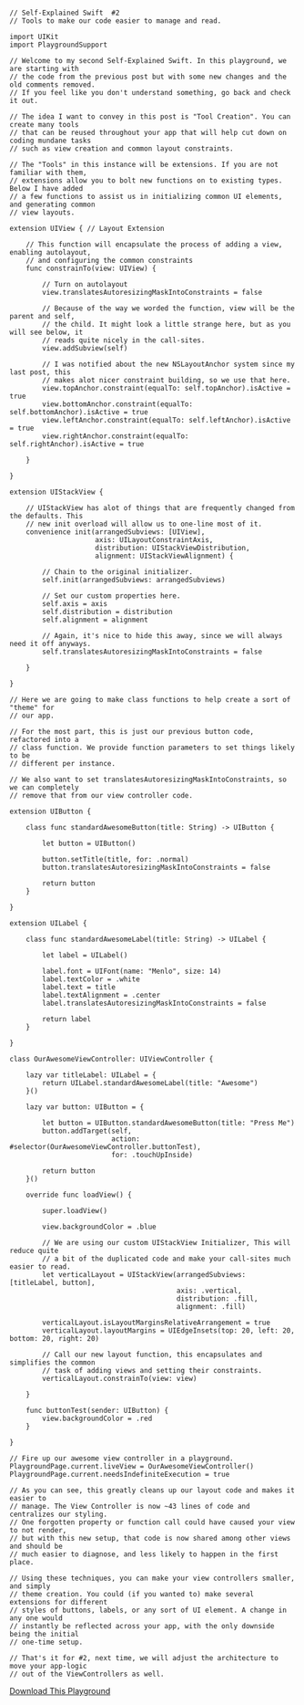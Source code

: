 <!--
Title: Self-Explained Swift #2
Description: Improving Our Layout Code
Date: 2017/01/19
Template: post
Blog: true
-->

<pre><code class='language-swift'>
// Self-Explained Swift  #2
// Tools to make our code easier to manage and read.

import UIKit
import PlaygroundSupport

// Welcome to my second Self-Explained Swift. In this playground, we are starting with
// the code from the previous post but with some new changes and the old comments removed.
// If you feel like you don't understand something, go back and check it out.

// The idea I want to convey in this post is "Tool Creation". You can create many tools
// that can be reused throughout your app that will help cut down on coding mundane tasks
// such as view creation and common layout constraints. 

// The "Tools" in this instance will be extensions. If you are not familiar with them,
// extensions allow you to bolt new functions on to existing types. Below I have added 
// a few functions to assist us in initializing common UI elements, and generating common
// view layouts.

extension UIView { // Layout Extension
    
    // This function will encapsulate the process of adding a view, enabling autolayout, 
    // and configuring the common constraints
    func constrainTo(view: UIView) {
        
        // Turn on autolayout
        view.translatesAutoresizingMaskIntoConstraints = false
        
        // Because of the way we worded the function, view will be the parent and self,
        // the child. It might look a little strange here, but as you will see below, it
        // reads quite nicely in the call-sites.
        view.addSubview(self)
        
        // I was notified about the new NSLayoutAnchor system since my last post, this 
        // makes alot nicer constraint building, so we use that here.
        view.topAnchor.constraint(equalTo: self.topAnchor).isActive = true
        view.bottomAnchor.constraint(equalTo: self.bottomAnchor).isActive = true
        view.leftAnchor.constraint(equalTo: self.leftAnchor).isActive = true
        view.rightAnchor.constraint(equalTo: self.rightAnchor).isActive = true
        
    }
    
}

extension UIStackView {
    
    // UIStackView has alot of things that are frequently changed from the defaults. This 
    // new init overload will allow us to one-line most of it.
    convenience init(arrangedSubviews: [UIView],
                     axis: UILayoutConstraintAxis,
                     distribution: UIStackViewDistribution,
                     alignment: UIStackViewAlignment) {

        // Chain to the original initializer.
        self.init(arrangedSubviews: arrangedSubviews)
        
        // Set our custom properties here.
        self.axis = axis
        self.distribution = distribution
        self.alignment = alignment
        
        // Again, it's nice to hide this away, since we will always need it off anyways.
        self.translatesAutoresizingMaskIntoConstraints = false
        
    }
    
}

// Here we are going to make class functions to help create a sort of "theme" for
// our app.

// For the most part, this is just our previous button code, refactored into a 
// class function. We provide function parameters to set things likely to be
// different per instance.

// We also want to set translatesAutoresizingMaskIntoConstraints, so we can completely 
// remove that from our view controller code.

extension UIButton {
    
    class func standardAwesomeButton(title: String) -> UIButton {
        
        let button = UIButton()
        
        button.setTitle(title, for: .normal)
        button.translatesAutoresizingMaskIntoConstraints = false
        
        return button
    }
    
}

extension UILabel {
    
    class func standardAwesomeLabel(title: String) -> UILabel {
      
        let label = UILabel()
        
        label.font = UIFont(name: "Menlo", size: 14)
        label.textColor = .white
        label.text = title
        label.textAlignment = .center
        label.translatesAutoresizingMaskIntoConstraints = false

        return label
    }
    
}

class OurAwesomeViewController: UIViewController {
    
    lazy var titleLabel: UILabel = {
        return UILabel.standardAwesomeLabel(title: "Awesome")
    }()
    
    lazy var button: UIButton = {
        
        let button = UIButton.standardAwesomeButton(title: "Press Me")
        button.addTarget(self,
                         action: #selector(OurAwesomeViewController.buttonTest),
                         for: .touchUpInside)
        
        return button
    }()

    override func loadView() {

        super.loadView()
        
        view.backgroundColor = .blue
        
        // We are using our custom UIStackView Initializer, This will reduce quite
        // a bit of the duplicated code and make your call-sites much easier to read.
        let verticalLayout = UIStackView(arrangedSubviews: [titleLabel, button],
                                         axis: .vertical,
                                         distribution: .fill,
                                         alignment: .fill)
        
        verticalLayout.isLayoutMarginsRelativeArrangement = true
        verticalLayout.layoutMargins = UIEdgeInsets(top: 20, left: 20, bottom: 20, right: 20)
        
        // Call our new layout function, this encapsulates and simplifies the common
        // task of adding views and setting their constraints.
        verticalLayout.constrainTo(view: view)
        
    }
    
    func buttonTest(sender: UIButton) {
        view.backgroundColor = .red
    }
    
}

// Fire up our awesome view controller in a playground.
PlaygroundPage.current.liveView = OurAwesomeViewController()
PlaygroundPage.current.needsIndefiniteExecution = true

// As you can see, this greatly cleans up our layout code and makes it easier to 
// manage. The View Controller is now ~43 lines of code and centralizes our styling. 
// One forgotten property or function call could have caused your view to not render,
// but with this new setup, that code is now shared among other views and should be 
// much easier to diagnose, and less likely to happen in the first place.

// Using these techniques, you can make your view controllers smaller, and simply 
// theme creation. You could (if you wanted to) make several extensions for different
// styles of buttons, labels, or any sort of UI element. A change in any one would
// instantly be reflected across your app, with the only downside being the initial
// one-time setup.

// That's it for #2, next time, we will adjust the architecture to move your app-logic
// out of the ViewControllers as well.
</code></pre>

[Download This Playground][1]

[1]: content/downloads/2-LayoutImproved.zip